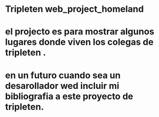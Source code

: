 # Tripleten web_project_homeland

# el projecto es para mostrar algunos lugares donde viven los colegas de tripleten .

# en un futuro cuando sea un desarollador wed incluir mi bibliografia a este proyecto de tripleten.
